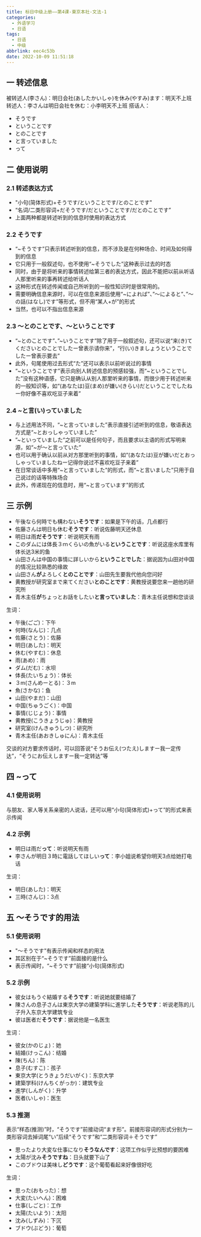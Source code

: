 ```yaml
---
title: 标日中级上册——第4课-東京本社-文法-1
categories:
  - 外语学习
  - 日语
tags:
  - 日语
  - 中级
abbrlink: eec4c53b
date: 2022-10-09 11:51:18
---
```

## 一 转述信息

被转述人(李さん)：明日会社(あしたかいしゃ)を休み(やすみ)ます：明天不上班
转述人：李さんは明日会社を休む：小李明天不上班
搭话人：

* そうです
* ということです
* とのことです
* と言っていました
* って

<!--more-->

## 二 使用说明

### 2.1 转述表达方式

* "小句(简体形式)+そうです/ということです/とのことです"
* “名词/二类形容词+だそうです/だということです/だとのことです”
* 上面两种都是转述听到的信息时使用的表达方式

### 2.2 そうです

* “~そうです”只表示转述听到的信息，而不涉及是在何种场合、时间及如何得到的信息
* 它只用于一般叙述句，也不使用“~そうでした”这种表示过去的时态
* 同时，由于是将听来的事情转述给第三者的表达方式，因此不能把以前从听话人那里听来的事再转述给听话人
* 这种形式在转述传闻或自己所听到的一般性知识时是很常用的。
* 需要明确信息来源时，可以在信息来源后使用“~によれば”、”～によると”、”～の話(はなし)です”等形式，但不用“某人+が”的形式
* 当然，也可以不指出信息来源

### 2.3 ～とのことです、～ということです

* “\~とのことです”、”\~いうことです”除了用于一般叙述句，还可以说“来(き)てくださいとのことでしたー曾表示请你来”，“行(い)きましょうということでしたー曾表示要去”
* 此外，句尾使用过去形式“た”还可以表示以前听说过的事情
* “\~ということです”表示向别人转述信息的预感较强，而“~ということでした”没有这种语感，它只是确认从别人那里听来的事情，而很少用于转述听来的一般知识等，如“(あなたは)豆(まめ)が嫌い(きらい)だということでしたねー你好像不喜欢吃豆子来着”

### 2.4 ~と言(い)っていました

* 与上述用法不同，“\~と言っていました”表示直接引述听到的信息，敬语表达方式是“~とおっしゃっていました”
* ”\~といっていました”之前可以是任何句子，而且要求以主语的形式写明来源，如“~が～と言っていた”
* 也可以用于确认以前从对方那里听到的事情，如“(あなたは)豆が嫌いだとおっしゃっていましたねー记得你说过不喜欢吃豆子来着”
* 在日常谈话中多用“\~と言っていました”的形式，而“\~と言いました”只用于自己说过的话等特殊场合
* 此外，传递现在的信息时，用“~と言っています”的形式

## 三 示例

* 午後なら何時でも構わない**そうです**：如果是下午的话，几点都行
* 佐藤さんは明日も休む**そうです**：听说佐藤明天还休息
* 明日は雨**だそうです**：听说明天有雨
* このダムには体長３ｍくらいの魚がいる**ということです**：听说这座水库里有体长达3米的鱼
* 山田さんは中国の事情に詳しいから**ということでした**：据说因为山田对中国的情况比较熟悉的缘故
* 山田さん**が**よろしく**とのことです**：山田先生要我代他向您问好
* 黄教授が研究室まで来てください**とのことです**：黄教授说要您来一趟他的研究所
* 青木主任**が**ちょっとお話をしたい**と言っていました**：青木主任说想和您谈谈

生词：

* 午後(ごご)：下午
* 何時(なんじ)：几点
* 佐藤(さとう)：佐藤
* 明日(あした)：明天
* 休む(やすむ)：休息
* 雨(あめ)：雨
* ダム(だむ)：水坝
* 体長(たいちょう)：体长
* ３m(さんめーとる)：３m
* 魚(さかな)：鱼
* 山田(やまだ)：山田
* 中国(ちゅうごく)：中国
* 事情(じじょう)：事情
* 黄教授(こうきょうじゅ)：黄教授
* 研究室(けんきゅうしつ)：研究所
* 青木主任(あおきしゅにん)：青木主任

交谈的对方要求传话时，可以回答说“そうお伝え(つたえ)しますー我一定传达”，“そうにお伝えしますー我一定转达”等

## 四 ~って

### 4.1 使用说明

与朋友、家人等关系亲密的人说话，还可以用“小句(简体形式)+って”的形式来表示传闻

### 4.2 示例

* 明日は雨だ**って**：听说明天有雨
* 李さんが明日３時に電話してほしい**って**：李小姐说希望你明天3点给她打电话

生词：

* 明日(あした)：明天
* 三時(さんじ)：3点

## 五 ～そうです的用法

### 5.1 使用说明

* "～そうです"有表示传闻和样态的用法
* 其区别在于“~そうです”前面接的是什么
* 表示传闻时，“~そうです”前接“小句(简体形式)

### 5.2 示例

* 彼女はもうぐ結婚する**そうです**：听说她就要结婚了
* 陳さんの息子さんは東京大学の建築学科に進学した**そうです**：听说老陈的儿子升入东京大学建筑专业
* 彼は医者だ**そうです**：据说他是一名医生

生词：

* 彼女(かのじょ)：她
* 結婚(けっこん)：结婚
* 陳(ちん)：陈
* 息子(むすこ)：孩子
* 東京大学(とうきょうだいがく)：东京大学
* 建築学科(けんちくがっか)：建筑专业
* 進学(しんがく)：升学
* 医者(いしゃ)：医生

### 5.3 推测

表示“样态(推测)”时，“そうです”前接动词“ます形”。前接形容词的形式分别为一类形容词去掉词尾“い”后续“そうです”和“二类形容词＋そうです”

* 思ったより大変な仕事になり**そうなんです**：这项工作似乎比预想的要困难
* 太陽が沈み**そうですね**：日头就要下山了
* このブドウは美味し**どうです**：这个葡萄看起来好像很好吃

生词：

* 思った(おもった)：想
* 大変(たいへん)：困难
* 仕事(しごと)：工作
* 太陽(たいよう)：太阳
* 沈み(しずみ)：下沉
* ブドウ(ぶどう)：葡萄

